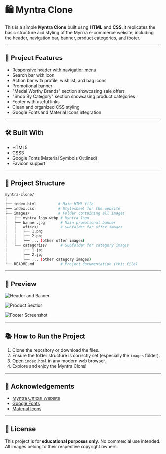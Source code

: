 # 🛍️ Myntra Clone

This is a simple **Myntra Clone** built using **HTML** and **CSS**. It replicates the basic structure and styling of the Myntra e-commerce website, including the header, navigation bar, banner, product categories, and footer.

---

## 🚀 Project Features

- Responsive header with navigation menu  
- Search bar with icon  
- Action bar with profile, wishlist, and bag icons  
- Promotional banner  
- "Medal Worthy Brands" section showcasing sale offers  
- "Shop By Category" section showcasing product categories  
- Footer with useful links  
- Clean and organized CSS styling  
- Google Fonts and Material Icons integration  

---

## 🛠️ Built With

- HTML5  
- CSS3  
- Google Fonts (Material Symbols Outlined)  
- Favicon support  

---

## 📁 Project Structure
```bash
myntra-clone/
│
├── index.html          # Main HTML file
├── index.css           # Stylesheet for the website
├── images/             # Folder containing all images
│   ├── myntra_logo.webp # Myntra logo
│   ├── banner.jpg       # Main promotional banner
│   ├── offers/          # Subfolder for offer images
│   │   ├── 1.png
│   │   ├── 2.png
│   │   └── ... (other offer images)
│   └── categories/      # Subfolder for category images
│       ├── 1.jpg
│       ├── 2.jpg
│       └── ... (other category images)
└── README.md            # Project documentation (this file)
```


---

## 📸 Preview

![Header and Banner](https://github.com/user-attachments/assets/51d07de4-afba-40fa-8a55-9d15ba8cdaa5)


![Product Section](https://github.com/user-attachments/assets/89f2173c-b9dc-4d8c-bf8b-ed79afb2967a)


![Footer Screenshot](https://github.com/user-attachments/assets/e772b5d0-4af7-4a2d-aa8f-fc7678ed6adf)

---

## 📚 How to Run the Project

1. Clone the repository or download the files.  
2. Ensure the folder structure is correctly set (especially the `images` folder).  
3. Open `index.html` in any modern web browser.  
4. Explore and enjoy the Myntra Clone!

---

## 🙌 Acknowledgements

- [Myntra Official Website](https://www.myntra.com/)  
- [Google Fonts](https://fonts.google.com/)  
- [Material Icons](https://fonts.google.com/icons)

---

## 📄 License

This project is for **educational purposes only**. No commercial use intended.  
All images belong to their respective copyright owners.

